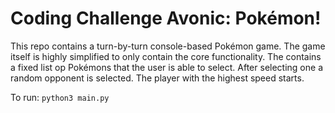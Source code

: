 # Coding Challenge Avonic: Pokémon!
This repo contains a turn-by-turn console-based Pokémon game. The game itself is highly simplified to only contain the core functionality.
The contains a fixed list op Pokémons that the user is able to select. After selecting one a random opponent is selected. The player with the highest speed starts.

To run: `python3 main.py`
